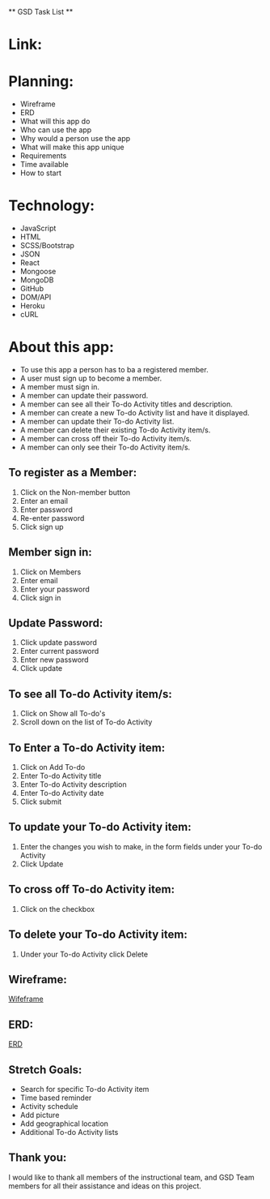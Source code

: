 ** GSD Task List **

# Link:

# Planning:

- Wireframe
- ERD
- What will this app do
- Who can use the app
- Why would a person use the app
- What will make this app unique
- Requirements
- Time available
- How to start

# Technology:

- JavaScript
- HTML
- SCSS/Bootstrap
- JSON
- React
- Mongoose
- MongoDB
- GitHub
- DOM/API
- Heroku
- cURL

# About this app:

- To use this app a person has to ba a registered member.
- A user must sign up to become a member.
- A member must sign in.
- A member can update their password.
- A member can see all their To-do Activity titles and description.
- A member can create a new To-do Activity list and have it displayed.
- A member can update their To-do Activity list.
- A member can delete their existing To-do Activity item/s. 
- A member can cross off their To-do Activity item/s.
- A member can only see their To-do Activity item/s.


## To register as a Member:
1. Click on the Non-member button
2. Enter an email
3. Enter password
4. Re-enter password
5. Click sign up

## Member sign in:
1. Click on Members
2. Enter email
3. Enter your password
4. Click sign in

## Update Password:
1. Click update password
2. Enter current password
3. Enter new password
4. Click update

## To see all To-do Activity item/s:
1. Click on Show all To-do's
2. Scroll down on the list of To-do Activity

## To Enter a To-do Activity item:
1. Click on Add To-do
2. Enter To-do Activity title
3. Enter To-do Activity description
4. Enter To-do Activity date
5. Click submit

## To update your To-do Activity item:
1. Enter the changes you wish to make, in the form fields under your To-do Activity
2. Click Update

## To cross off To-do Activity item:
1. Click on the checkbox

## To delete your To-do Activity item:
1. Under your To-do Activity click Delete

## Wireframe:
[Wifeframe](https://imgur.com/gXGS6vC)

## ERD:
[ERD](https://imgur.com/a/lU6PvwV)

## Stretch Goals:

- Search for specific To-do Activity item
- Time based reminder
- Activity schedule
- Add picture
- Add geographical location
- Additional To-do Activity lists

## Thank you:

I would like to thank all members of the instructional team, and GSD Team members for all their assistance and ideas on this project.
